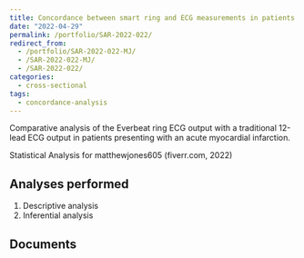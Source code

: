 ```yaml
---
title: Concordance between smart ring and ECG measurements in patients presenting with an acute myocardial infarction'
date: "2022-04-29"
permalink: /portfolio/SAR-2022-022/
redirect_from:
  - /portfolio/SAR-2022-022-MJ/
  - /SAR-2022-022-MJ/
  - /SAR-2022-022/
categories:
  - cross-sectional
tags:
  - concordance-analysis
---
```


Comparative analysis of the Everbeat ring ECG output with a traditional 12-lead ECG output in patients presenting with an acute myocardial infarction.

Statistical Analysis for matthewjones605 (fiverr.com, 2022)
<!-- Technical Report for  PERSON (PLACE, yyyy) -->

## Analyses performed

1. Descriptive analysis
1. Inferential analysis

## Documents

<!-- The client has requested that this analysis be kept confidential until a future date, determined by the client. -->
<!-- All documents from this consultation are therefore not published online and only the title and year of the analysis will be included in the consultant's Portfolio. -->
<!-- After the agreed date is reached, the documents will be released. -->

<!-- The client has requested that this analysis be kept confidential. -->
<!-- All documents from this consultation are therefore not published online and only the title and year of the analysis will be included in the consultant's Portfolio. -->

<!-- ### Analytical Plan (SAP) -->

<!-- - [PDF][sap] -->

<!-- ### Statistical Analysis Report (SAR) -->

<!-- - [PDF][sar] -->

<!-- ## Associated analyses -->

<!-- This analysis is part of a larger project and is supported by other analyses, linked below. -->

<!-- **[assoc_title]** -->

<!-- <[assoc_link]> -->

<!-- --- -->

[sap]: /files/SAP-2022-022-MJ-v01.pdf
[sar]: /files/SAR-2022-022-MJ-v01.pdf
